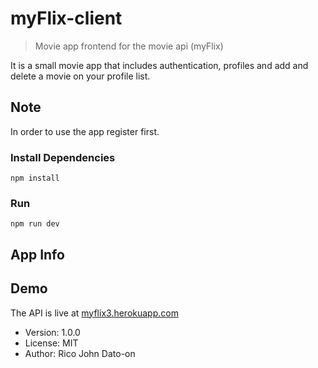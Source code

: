 # myFlix-client

> Movie app frontend for the movie api (myFlix)

It is a small movie app that includes authentication, profiles and add and delete a movie on your profile list.

## Note

In order to use the app register first.

### Install Dependencies

```
npm install
```

### Run

```
npm run dev
```

## App Info

## Demo

The API is live at [myflix3.herokuapp.com](https://myflix3.herokuapp.com/)

- Version: 1.0.0
- License: MIT
- Author: Rico John Dato-on

